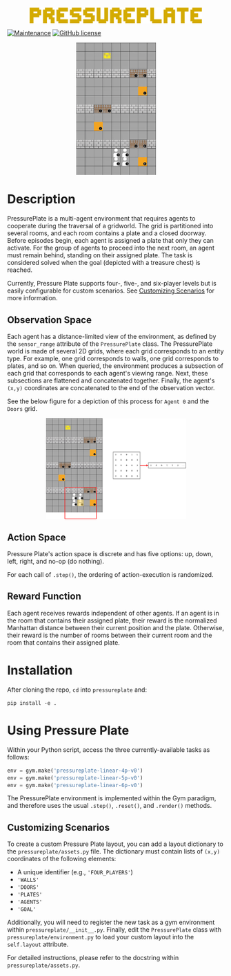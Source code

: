 <p align="center">
 <img width="400px" src="imgs/env_title.png" align="center"/>
</p>

[![Maintenance](https://img.shields.io/badge/Maintained%3F-yes-green.svg)](https://GitHub.com/Naereen/StrapDown.js/graphs/commit-activity)
[![GitHub license](https://img.shields.io/github/license/Naereen/StrapDown.js.svg)](https://github.com/Naereen/StrapDown.js/blob/master/LICENSE)

<p align="center">
 <img width="185px" src="imgs/repo-4p.gif" align="center" alt="Four Agent, Linear Layout" />
</p>


# Description
PressurePlate is a multi-agent environment that requires agents to cooperate during the traversal of a gridworld. The grid is partitioned into several rooms, and each room contains a plate and a closed doorway. Before episodes begin, each agent is assigned a plate that only they can activate. For the group of agents to proceed into the next room, an agent must remain behind, standing on their assigned plate. The task is considered solved when the goal (depicted with a treasure chest) is reached.

Currently, Pressure Plate supports four-, five-, and six-player levels but is easily configurable for
custom scenarios. See [Customizing Scenarios](#customizing-scenarios) for more information.

## Observation Space
Each agent has a distance-limited view of the environment, as defined by the ``sensor_range`` attribute of the ``PressurePlate``
class. The PressurePlate world is made of several 2D grids, where each grid corresponds to an entity type. For example,
one grid corresponds to walls, one grid corresponds to plates, and so on. When queried, the environment produces a subsection 
of each grid that corresponds to each agent's viewing range. Next, these subsections are flattened and concatenated together.
Finally, the agent's ``(x,y)`` coordinates are concatenated to the end of the observation vector.

See the below figure for a depiction of this process for ``Agent 0`` and the ``Doors`` grid.
<p align="center">
 <img width="325px" src="imgs/obs_example.png" align="center"/>
</p>

## Action Space
Pressure Plate's action space is discrete and has five options: up, down, left, right, and no-op (do nothing).

For each call of ``.step()``, the ordering of action-execution is randomized.

## Reward Function
Each agent receives rewards independent of other agents. If an agent is in the room that contains their assigned plate,
their reward is the normalized Manhattan distance between their current position and the plate. Otherwise, their reward is 
the number of rooms between their current room and the room that contains their assigned plate.

# Installation
After cloning the repo, ```cd``` into ```pressureplate``` and:
```cli
pip install -e .
```

# Using Pressure Plate
Within your Python script, access the three currently-available tasks as follows:
```python
env = gym.make('pressureplate-linear-4p-v0')
env = gym.make('pressureplate-linear-5p-v0')
env = gym.make('pressureplate-linear-6p-v0')
```

The PressurePlate environment is implemented within the Gym paradigm, and therefore uses the usual ``.step()``, 
``.reset()``, and ``.render()`` methods.
## Customizing Scenarios
To create a custom Pressure Plate layout, you can add a layout dictionary to the ```pressureplate/assets.py``` file. 
The dictionary must contain lists of ```(x,y)``` coordinates of the following elements:
* A unique identifier (e.g., ```'FOUR_PLAYERS'```)
* ```'WALLS'```
* ```'DOORS'```
* ```'PLATES'```
* ```'AGENTS'```
* ```'GOAL'```

Additionally, you will need to register the new task as a gym environment within ```pressureplate/__init__.py```. 
Finally, edit the ```PressurePlate``` class with ```pressureplate/environment.py``` to load your custom layout into the
```self.layout``` attribute.

For detailed instructions, please refer to the docstring within ```pressureplate/assets.py```.


